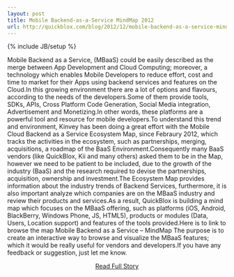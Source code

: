 ```yaml
---
layout: post
title: Mobile Backend-as-a-Service MindMap 2012
url: http://quickblox.com/blog/2012/12/mobile-backend-as-a-service-mindmap-2012/
---
```

{% include JB/setup %}<p>Mobile Backend as a Service, (MBaaS) could be easily described as the merge between App Development and Cloud Computing; moreover, a technology which enables Mobile Developers to reduce effort, cost and time to market for their Apps using backend services and features on the Cloud.In this growing environment there are a lot of options and flavours, according to the needs of the developers.Some of them provide tools, SDKs, APIs, Cross Platform Code Generation, Social Media integration, Advertisement and Monetizing.In other words, these platforms are a powerful tool and resource for mobile developers.To understand this trend and environment, Kinvey has been doing a great effort with the Mobile Cloud Backend as a Service Ecosystem Map, since Febraury 2012, which tracks the activities in the ecosystem, such as partnerships, merging, acquisitions, a roadmap of the BaaS Environment.Consequently many BaaS vendors (like QuickBlox, Kii and many others) asked them to be in the Map, however we need to be patient to be included, due to the growth of the industry (BaaS) and the research required to devise the partnerships, acquisition, ownership and investment.The Ecosystem Map provides information about the industry trends of Backend Services, furthermore, it is also important analyze which companies are on the MBaaS industry and review their products and services.As a result, QuickBlox is building a mind map which focuses on the MBaaS offering, such as platforms (iOS, Android, BlackBerry, Windows Phone, JS, HTML5), products or modules (Data, Users, Location support) and features of the tools provided.Here is to link to browse the map
  Mobile Backend as a Service – MindMap
 The purpose is to create an interactive way to browse and visualize the MBaaS features; which it would be really useful for vendors and developers.If you have any feedback or suggestion, just let me know.</p>
<center><p><a href="http://quickblox.com/blog/2012/12/mobile-backend-as-a-service-mindmap-2012/" style='padding:15px;'>Read Full Story</a></p></center>
